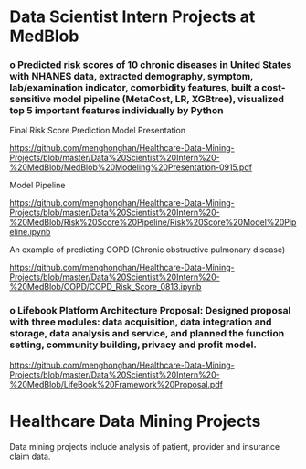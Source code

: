 
# Data Scientist Intern Projects at MedBlob

### o Predicted risk scores of 10 chronic diseases in United States with NHANES data, extracted demography, symptom, lab/examination indicator, comorbidity features, built a cost-sensitive model pipeline (MetaCost, LR, XGBtree), visualized top 5 important features individually by Python



Final Risk Score Prediction Model Presentation

https://github.com/menghonghan/Healthcare-Data-Mining-Projects/blob/master/Data%20Scientist%20Intern%20-%20MedBlob/MedBlob%20Modeling%20Presentation-0915.pdf



Model Pipeline 

https://github.com/menghonghan/Healthcare-Data-Mining-Projects/blob/master/Data%20Scientist%20Intern%20-%20MedBlob/Risk%20Score%20Pipeline/Risk%20Score%20Model%20Pipeline.ipynb



An example of predicting COPD (Chronic obstructive pulmonary disease) 

https://github.com/menghonghan/Healthcare-Data-Mining-Projects/blob/master/Data%20Scientist%20Intern%20-%20MedBlob/COPD/COPD_Risk_Score_0813.ipynb




### o Lifebook Platform Architecture Proposal: Designed proposal with three modules: data acquisition, data integration and storage, data analysis and service, and planned the function setting, community building, privacy and profit model.



https://github.com/menghonghan/Healthcare-Data-Mining-Projects/blob/master/Data%20Scientist%20Intern%20-%20MedBlob/LifeBook%20Framework%20Proposal.pdf



# Healthcare Data Mining Projects
Data mining projects include analysis of patient, provider and insurance claim data.
